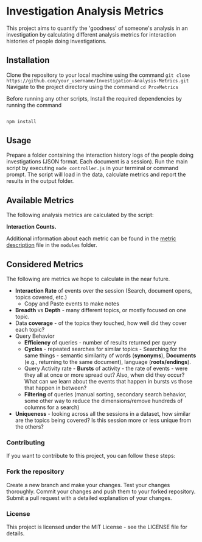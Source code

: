 # Investigation Analysis Metrics

This project aims to quantify the 'goodness' of someone's analysis in an investigation by calculating different analysis metrics for interaction histories of people doing investigations.

## Installation

Clone the repository to your local machine using the command `git clone https://github.com/your_username/Investigation-Analysis-Metrics.git`
Navigate to the project directory using the command `cd ProvMetrics`

Before running any other scripts, Install the required dependencies by running the command

```sh

npm install

```

## Usage

Prepare a folder containing the interaction history logs of the people doing investigations (JSON format. Each document is a session).
Run the main script by executing `node controller.js` in your terminal or command prompt.
The script will load in the data, calculate metrics and report the results in the output folder.

## Available Metrics

The following analysis metrics are calculated by the script:

**Interaction Counts.**

Additional information about each metric can be found in the [metric description](modules/metricdescription.md) file in the `modules` folder.

## Considered Metrics

The following are metrics we hope to calculate in the near future.

- **Interaction Rate** of events over the session (Search, document opens, topics covered, etc.)
  - Copy and Paste events to make notes
- **Breadth** vs **Depth** - many different topics, or mostly focused on one topic.
- Data **coverage** - of the topics they touched, how well did they cover each topic?
- Query Behavior
  - **Efficiency** of queries - number of results returned per query
  - **Cycles** - repeated searches for similar topics - Searching for the same things - semantic similarity of words (**synonyms**), **Documents** (e.g., returning to the same document), language (**roots/endings**).
  - Query Activity rate - **Bursts** of activity - the rate of events - were they all at once or more spread out? Also, when did they occur? What can we learn about the events that happen in bursts vs those that happen in between?
  - **Filtering** of queries (manual sorting, secondary search behavior, some other way to reduce the dimensions/remove hundreds of columns for a search)
- **Uniqueness** - looking across all the sessions in a dataset, how similar are the topics being covered? Is this session more or less unique from the others?

### Contributing

If you want to contribute to this project, you can follow these steps:

### Fork the repository

Create a new branch and make your changes.
Test your changes thoroughly.
Commit your changes and push them to your forked repository.
Submit a pull request with a detailed explanation of your changes.

### License

This project is licensed under the MIT License - see the LICENSE file for details.
